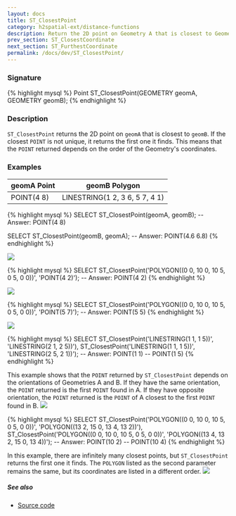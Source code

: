 ```yaml
---
layout: docs
title: ST_ClosestPoint
category: h2spatial-ext/distance-functions
description: Return the 2D point on Geometry A that is closest to Geometry B.
prev_section: ST_ClosestCoordinate
next_section: ST_FurthestCoordinate
permalink: /docs/dev/ST_ClosestPoint/
---
```


### Signature

{% highlight mysql %}
Point ST_ClosestPoint(GEOMETRY geomA, GEOMETRY geomB);
{% endhighlight %}

### Description
`ST_ClosestPoint` returns the 2D point on `geomA` that is closest to `geomB`. If the closest `POINT` is not unique, it returns the first one it finds. This means that the `POINT` returned depends on the order of the Geometry's coordinates.

### Examples

| geomA Point | geomB Polygon |
| ----|---- |
| POINT(4 8) | LINESTRING(1 2, 3 6, 5 7, 4 1) |

{% highlight mysql %}
SELECT  ST_ClosestPoint(geomA, geomB);
-- Answer: POINT(4 8)

SELECT  ST_ClosestPoint(geomB, geomA);
-- Answer: POINT(4.6 6.8)
{% endhighlight %}

<img class="displayed" src="../ST_ClosestPoint_1.png"/>

{% highlight mysql %}
SELECT  ST_ClosestPoint('POLYGON((0 0, 10 0, 10 5, 0 5, 0 0))',
    'POINT(4 2)');
-- Answer: POINT(4 2)
{% endhighlight %}

<img class="displayed" src="../ST_ClosestPoint_2.png"/>

{% highlight mysql %}
SELECT  ST_ClosestPoint('POLYGON((0 0, 10 0, 10 5, 0 5, 0 0))',
    'POINT(5 7)');
-- Answer: POINT(5 5)
{% endhighlight %}

<img class="displayed" src="../ST_ClosestPoint_3.png"/>

{% highlight mysql %}
SELECT ST_ClosestPoint('LINESTRING(1 1, 1 5))', 
    'LINESTRING(2 1, 2 5))'),
  ST_ClosestPoint('LINESTRING(1 1, 1 5))', 
    'LINESTRING(2 5, 2 1))');
-- Answer: POINT(1 1)
--  POINT(1 5)
{% endhighlight %}

This example shows that the `POINT` returned by `ST_ClosestPoint` depends on the orientations of Geometries A and B. If they have the same orientation, the `POINT` returned is the first `POINT` found in A. If they have opposite orientation, the `POINT` returned is the `POINT` of A closest to the first `POINT` found in B.
<img class="displayed" src="../ST_ClosestPoint_5.png"/>

{% highlight mysql %}
SELECT ST_ClosestPoint('POLYGON((0 0, 10 0, 10 5, 0 5, 0 0))',
    'POLYGON((13 2, 15 0, 13 4, 13 2))'),
  ST_ClosestPoint('POLYGON((0 0, 10 0, 10 5, 0 5, 0 0))',
    'POLYGON((13 4, 13 2, 15 0, 13 4))');
-- Answer: POINT(10 2)
--  POINT(10 4)
{% endhighlight %}

In this example, there are infinitely many closest points, but `ST_ClosestPoint` returns the first one it finds. The `POLYGON` listed as the second parameter remains the same, but its coordinates are listed in a different order.
<img class="displayed" src="../ST_ClosestPoint_4.png"/>


##### See also

* <a href="https://github.com/irstv/H2GIS/blob/master/h2spatial-ext/src/main/java/org/h2gis/h2spatialext/function/spatial/distance/ST_ClosestPoint.java" target="_blank">Source code</a>
